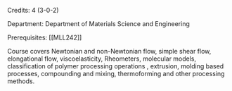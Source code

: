 Credits: 4 (3-0-2)

Department: Department of Materials Science and Engineering

Prerequisites: [[MLL242]]

Course covers Newtonian and non-Newtonian flow, simple shear flow, elongational flow, viscoelasticity, Rheometers, molecular models, classification of polymer processing operations , extrusion, molding based processes, compounding and mixing, thermoforming and other processing methods.
